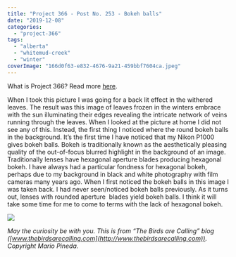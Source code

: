 ```yaml
---
title: "Project 366 - Post No. 253 - Bokeh balls"
date: "2019-12-08"
categories: 
  - "project-366"
tags: 
  - "alberta"
  - "whitemud-creek"
  - "winter"
coverImage: "166d0f63-e832-4676-9a21-459bbf7604ca.jpeg"
---
```


What is Project 366? Read more [here](https://thebirdsarecalling.com/2019/03/29/project-366/).

When I took this picture I was going for a back lit effect in the withered leaves. The result was this image of leaves frozen in the winters embrace with the sun illuminating their edges revealing the intricate network of veins running through the leaves. When I looked at the picture at home I did not see any of this. Instead, the first thing I noticed where the round bokeh balls in the background. It’s the first time I have noticed that my Nikon P1000 gives bokeh balls. Bokeh is traditionally known as the aesthetically pleasing quality of the out-of-focus blurred highlight in the background of an image. Traditionally lenses have hexagonal aperture blades producing hexagonal bokeh. I have always had a particular fondness for hexagonal bokeh, perhaps due to my background in black and white photography with film cameras many years ago. When I first noticed the bokeh balls in this image I was taken back. I had never seen/noticed bokeh balls previously. As it turns out, lenses with rounded aperture  blades yield bokeh balls. I think it will take some time for me to come to terms with the lack of hexagonal bokeh.

![](https://thebirdsarecallingandimustgo.files.wordpress.com/2019/12/166d0f63-e832-4676-9a21-459bbf7604ca.jpeg?w=1024)

_May the curiosity be with you. This is from “The Birds are Calling” blog ([www.thebirdsarecalling.com](http://www.thebirdsarecalling.com)). Copyright Mario Pineda._
